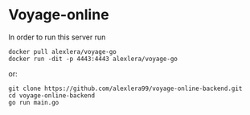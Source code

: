 <h1>Voyage-online</h1>

In order to run this server run
```bigquery
docker pull alexlera/voyage-go
docker run -dit -p 4443:4443 alexlera/voyage-go
```

or:
```bigquery
git clone https://github.com/alexlera99/voyage-online-backend.git
cd voyage-online-backend
go run main.go
```
